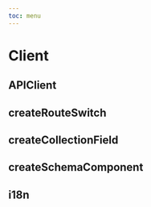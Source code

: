 ```yaml
---
toc: menu
---
```


# Client

## APIClient

## createRouteSwitch

## createCollectionField

## createSchemaComponent

## i18n

